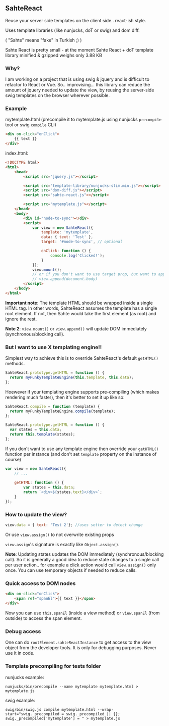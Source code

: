 ## SahteReact

Reuse your server side templates on the client side.. react-ish style.

Uses template libraries (like nunjucks, doT or swig) and dom diff.

( "Sahte" means "fake" in Turkish ;) )

Sahte React is pretty small - at the moment Sahte React + doT template library minified & gzipped weighs only 3.88 KB

### Why?

I am working on a project that is using swig & jquery and is difficult to refactor to React or Vue.
So.. improvising... this library can reduce the amount of jquery needed to update the view, by
reusing the server-side swig templates on the browser wherever possible.

### Example

mytemplate.html (precompile it to mytemplate.js using nunjucks  `precompile` tool or swig `compile` CLI)
```html
<div on-click="onClick">
    {{ text }}
</div>
```

index.html:
```html
<!DOCTYPE html>
<html>
    <head>
        <script src="jquery.js"></script>

        <script src="template-library/nunjucks-slim.min.js"></script>
        <script src="dom-diff.js"></script>
        <script src="sahte-react.js"></script>

        <script src="mytemplate.js"></script>
    </head>
    <body>
        <div id="node-to-sync"></div>
        <script>
            var view = new SahteReact({
                template: 'mytemplate',
                data: { text: 'Test' },
                target: '#node-to-sync', // optional

                onClick: function () {
                    console.log('Clicked!');
                }
            });
            view.mount();
            // or if you don't want to use target prop, but want to append to document body:
            // view.append(document.body)
        </script>
    </body>
</html>
```

**Important note**: The template HTML should be wrapped inside a single HTML tag. In other words, SahteReact assumes the template has a single root element. If not, then Sahte would take the first element (as root) and ignore the rest.

**Note 2**: `view.mount()` or `view.append()` will update DOM immediately (synchronous/blocking call).

### But I want to use X templating engine!!

Simplest way to achieve this is to override SahteReact's default `getHTML()` methods.

```js
SahteReact.prototype.getHTML = function () {
  return myFunkyTemplateEngine(this.template, this.data);
};
```

Hoewever if your templating engine supports pre-compiling (which makes rendering much faster), then it's better to set it up like so:
```js
SahteReact.compile = function (template) {
  return myFunkyTemplateEngine.compile(template);
};

SahteReact.prototype.getHTML = function () {
  var states = this.data;
  return this.template(states);
};
```

If you don't want to use any template engine then override your `getHTML()` function per instance
(and don't set `template` property on the instance of course)

```js
var view = new SahteReact({
    // ...
    
    getHTML: function () {
        var states = this.data;
        return `<div>${states.text}</div>`;
    }
});
```

### How to update the view?

```js
view.data = { text: 'Test 2'}; //uses setter to detect change
```
Or use `view.assign()` to not overwrite existing props

`view.assign`'s signature is exactly like `Object.assign()`.

**Note**: Updating states updates the DOM immediately (synchronous/blocking call). So it is generally a good idea to reduce state changes to a single call per user action.. for example a click action would call `view.assign()` only once. You can use temporary objects if needed to reduce calls.

### Quick access to DOM nodes

```html
<div on-click="onClick">
    <span ref="spanEl">{{ text }}</span>
</div>
```

Now you can use `this.spanEl` (inside a view method) or `view.spanEl` (from outside) to access the span element.

### Debug access

One can do `rootElement.sahteReactInstance` to get access to the view object from the developer tools. It is only for
debugging purposes. Never use it in code.

### Template precompiling for tests folder

nunjucks example:
```
nunjucks/bin/precompile --name mytemplate mytemplate.html > mytemplate.js
```

swig example:
```
swig/bin/swig.js compile mytemplate.html --wrap-start="swig._precompiled = swig._precompiled || {};
swig._precompiled['mytemplate'] = " > mytemplate.js
```
